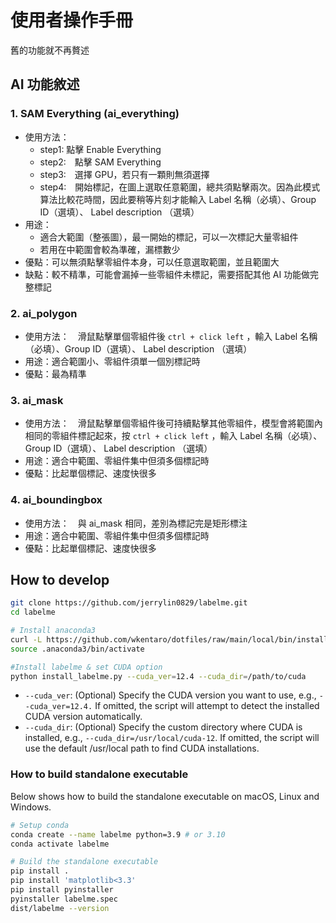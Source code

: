 # 使用者操作手冊
舊的功能就不再贅述

## AI 功能敘述
### 1. SAM Everything (ai_everything)
- 使用方法：
    - step1:    點擊 Enable Everything
    - step2:　點擊 SAM Everything
    - step3:　選擇 GPU，若只有一顆則無須選擇
    - step4:　開始標記，在圖上選取任意範圍，總共須點擊兩次。因為此模式算法比較花時間，因此要稍等片刻才能輸入 Label 名稱（必填）、Group ID（選填）、 Label description （選填）
- 用途：
    - 適合大範圍（整張圖），最一開始的標記，可以一次標記大量零組件
    - 若用在中範圍會較為準確，漏標數少
- 優點：可以無須點擊零組件本身，可以任意選取範圍，並且範圍大
- 缺點：較不精準，可能會漏掉一些零組件未標記，需要搭配其他 AI 功能做完整標記
### 2. ai_polygon
- 使用方法：　滑鼠點擊單個零組件後 `ctrl + click left` ，輸入 Label 名稱（必填）、Group ID（選填）、 Label description （選填）
- 用途：適合範圍小、零組件須單一個別標記時
- 優點：最為精準

### 3. ai_mask
- 使用方法：　滑鼠點擊單個零組件後可持續點擊其他零組件，模型會將範圍內相同的零組件標記起來，按 `ctrl + click left` ，輸入 Label 名稱（必填）、Group ID（選填）、 Label description （選填）
- 用途：適合中範圍、零組件集中但須多個標記時
- 優點：比起單個標記、速度快很多

### 4. ai_boundingbox
- 使用方法：　與 ai_mask 相同，差別為標記完是矩形標注
- 用途：適合中範圍、零組件集中但須多個標記時
- 優點：比起單個標記、速度快很多

## How to develop

```bash
git clone https://github.com/jerrylin0829/labelme.git
cd labelme

# Install anaconda3 
curl -L https://github.com/wkentaro/dotfiles/raw/main/local/bin/install_anaconda3.sh | bash -s .
source .anaconda3/bin/activate

#Install labelme & set CUDA option
python install_labelme.py --cuda_ver=12.4 --cuda_dir=/path/to/cuda

```
- `--cuda_ver`: (Optional) Specify the CUDA version you want to use, e.g., ``--cuda_ver=12.4.`` If omitted, the script will attempt to detect the installed CUDA version automatically.
- `--cuda_dir`: (Optional) Specify the custom directory where CUDA is installed, e.g., `--cuda_dir=/usr/local/cuda-12`. If omitted, the script will use the default /usr/local path to find CUDA installations.

### How to build standalone executable

Below shows how to build the standalone executable on macOS, Linux and Windows.  

```bash
# Setup conda
conda create --name labelme python=3.9 # or 3.10
conda activate labelme

# Build the standalone executable
pip install .
pip install 'matplotlib<3.3'
pip install pyinstaller
pyinstaller labelme.spec
dist/labelme --version
```